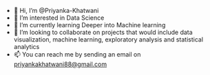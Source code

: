 - 👋 Hi, I’m @Priyanka-Khatwani
- 👀 I’m interested in Data Science
- 🌱 I’m currently learning Deeper into Machine learning
- 💞️ I’m looking to collaborate on projects that would include data visualization, machine learning, exploratory analysis and statistical analytics
- 📫 You can reach me by sending an email on priyankakhatwani88@gmail.com

<!---
Priyanka-Khatwani/Priyanka-Khatwani is a ✨ special ✨ repository because its `README.md` (this file) appears on your GitHub profile.
You can click the Preview link to take a look at your changes.
--->
